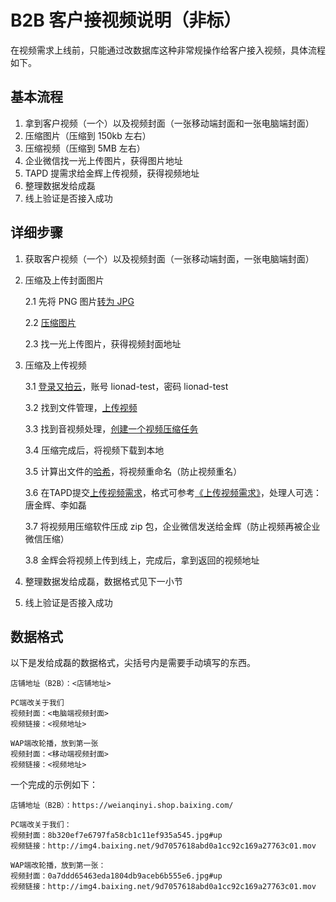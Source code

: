 # B2B 客户接视频说明（非标）

在视频需求上线前，只能通过改数据库这种非常规操作给客户接入视频，具体流程如下。

## 基本流程

1. 拿到客户视频（一个）以及视频封面（一张移动端封面和一张电脑端封面）
2. 压缩图片（压缩到 150kb 左右）
3. 压缩视频（压缩到 5MB 左右）
4. 企业微信找一光上传图片，获得图片地址
5. TAPD 提需求给金辉上传视频，获得视频地址
6. 整理数据发给成磊
7. 线上验证是否接入成功

## 详细步骤

1. 获取客户视频（一个）以及视频封面（一张移动端封面，一张电脑端封面）

2. 压缩及上传封面图片

   2.1 先将 PNG 图片[转为 JPG](https://png2jpg.com/)

   2.2 [压缩图片](https://tinypng.com/)

   2.3 找一光上传图片，获得视频封面地址

3. 压缩及上传视频

   3.1 [登录又拍云](https://console.upyun.com/)，账号 lionad-test，密码 lionad-test

   3.2 找到文件管理，[上传视频](https://console.upyun.com/services/bax-test-video/filemanage/)

   3.3 找到音视频处理，[创建一个视频压缩任务](https://console.upyun.com/services/bax-test-video/mediaCreateTask/)

   3.4 压缩完成后，将视频下载到本地

   3.5 计算出文件的[哈希](http://www.metools.info/other/o21.html)，将视频重命名（防止视频重名）

   3.6 在TAPD提交[上传视频需求](https://www.tapd.cn/20095781/prong/stories/stories_list)，格式可参考[《上传视频需求》](https://www.tapd.cn/20095781/prong/stories/view/1120095781001038871?url_cache_key=012a9fa60a93db23451608f30e524100)，处理人可选：唐金辉、李如磊

   3.7 将视频用压缩软件压成 zip 包，企业微信发送给金辉（防止视频再被企业微信压缩）

   3.8 金辉会将视频上传到线上，完成后，拿到返回的视频地址

4. 整理数据发给成磊，数据格式见下一小节

5. 线上验证是否接入成功

## 数据格式

以下是发给成磊的数据格式，尖括号内是需要手动填写的东西。

```
店铺地址（B2B）：<店铺地址>

PC端改关于我们
视频封面：<电脑端视频封面>
视频链接：<视频地址>

WAP端改轮播，放到第一张
视频封面：<移动端视频封面>
视频链接：<视频地址>
```

一个完成的示例如下：

```
店铺地址（B2B）：https://weianqinyi.shop.baixing.com/

PC端改关于我们：
视频封面：8b320ef7e6797fa58cb1c11ef935a545.jpg#up
视频链接：http://img4.baixing.net/9d7057618abd0a1cc92c169a27763c01.mov

WAP端改轮播，放到第一张：
视频封面：0a7ddd65463eda1804db9aceb6b555e6.jpg#up
视频链接：http://img4.baixing.net/9d7057618abd0a1cc92c169a27763c01.mov
```